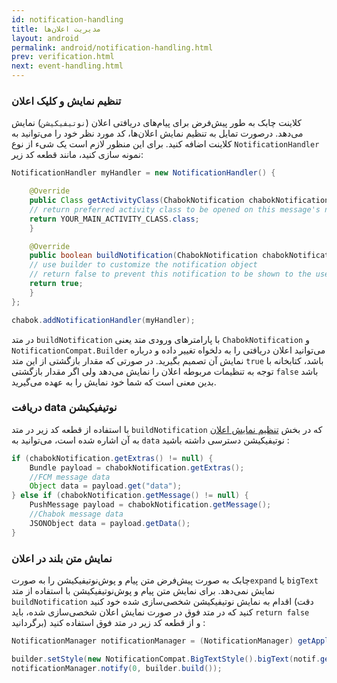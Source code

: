 ```yaml
---
id: notification-handling
title: مدیریت اعلان‌ها
layout: android
permalink: android/notification-handling.html
prev: verification.html
next: event-handling.html
---
```


### تنظیم نمایش و کلیک اعلان

کلاینت چابک به طور پیش‌فرض برای پیام‌های دریافتی اعلان (`نوتیفیکیشن`) نمایش می‌دهد. درصورت تمایل به تنظیم نمایش اعلان‌ها، کد مورد نظر خود را می‌توانید به کلاینت اضافه کنید.
برای این منظور لازم است یک شیء از نوع `NotificationHandler` نمونه سازی کنید، مانند قطعه کد زیر:

```java                
NotificationHandler myHandler = new NotificationHandler() {

    @Override
    public Class getActivityClass(ChabokNotification chabokNotification) {
    // return preferred activity class to be opened on this message's notification
    return YOUR_MAIN_ACTIVITY_CLASS.class;
    }

    @Override
    public boolean buildNotification(ChabokNotification chabokNotification, NotificationCompat.Builder builder) {
    // use builder to customize the notification object
    // return false to prevent this notification to be shown to the user, otherwise true
    return true;
    }
};

chabok.addNotificationHandler(myHandler);

```               

در متد `buildNotification` با پارامترهای ورودی متد یعنی `ChabokNotification` و `NotificationCompat.Builder` می‌توانید اعلان دریافتی را به دلخواه تغییر داده و درباره نمایش آن تصمیم بگیرید. در صورتی که مقدار بازگشتی از این متد `true` باشد، کتابخانه با توجه به تنظیمات مربوطه اعلان را نمایش می‌دهد ولی اگر مقدار بازگشتی `false` باشد بدین معنی است که شما خود نمایش را به عهده می‌گیرید.

### دریافت data نوتیفیکیشن
با استفاده از قطعه کد زیر در متد `buildNotification` که در بخش [تنظیم نمایش اعلان](notification-handling.html#%D8%AA%D9%86%D8%B8%DB%8C%D9%85-%D9%86%D9%85%D8%A7%DB%8C%D8%B4-%D8%A7%D8%B9%D9%84%D8%A7%D9%86) به آن اشاره شده است، می‌توانید به `data` نوتیفیکیشن دسترسی داشته باشید :
```java
if (chabokNotification.getExtras() != null) {
    Bundle payload = chabokNotification.getExtras();
    //FCM message data
    Object data = payload.get("data");
} else if (chabokNotification.getMessage() != null) {
    PushMessage payload = chabokNotification.getMessage();
    //Chabok message data
    JSONObject data = payload.getData();
}
```

###  نمایش متن بلند در اعلان
چابک به صورت پیش‌فرض متن پیام و پوش‌نوتیفیکیشن را به صورت`expand` یا `bigText` نمایش نمی‌دهد. برای نمایش متن پیام و پوش‌نوتیفیکیشن با استفاده از متد `buildNotification` اقدام به نمایش نوتیفیکیشن شخصی‌سازی شده خود کنید (دقت کنید که در متد فوق در صورت نمایش اعلان شخصی‌سازی شده، باید `return false` برگردانید) و از قطعه کد زیر در متد فوق استفاده کنید :

```java
NotificationManager notificationManager = (NotificationManager) getApplicationContext().getSystemService(Context.NOTIFICATION_SERVICE);

builder.setStyle(new NotificationCompat.BigTextStyle().bigText(notif.getText()));
notificationManager.notify(0, builder.build());
```
